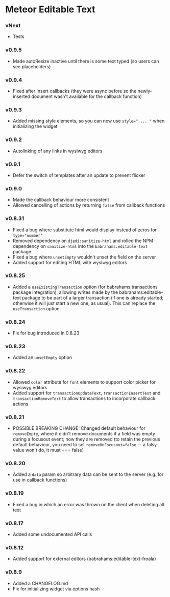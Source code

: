 Meteor Editable Text
====================

### vNext

- Tests

### v0.9.5

- Made autoResize inactive until there is some text typed (so users can see placeholders)

### v0.9.4

- Fixed after insert callbacks (they were async before so the newly-inserted document wasn't available for the callback function)

### v0.9.3

- Added missing style elements, so you can now use `style=" ... "` when initializing the widget

### v0.9.2

- Autolinking of any links in wysiwyg editors

### v0.9.1

- Defer the switch of templates after an update to prevent flicker

### v0.9.0

- Made the callback behaviour more consistent
- Allowed cancelling of actions by returning `false` from callback functions

### v0.8.31

- Fixed a bug where substitute html would display instead of zeros for `type="number"`
- Removed dependency on `djedi:sanitize-html` and rolled the NPM dependency on `sanitize-html` into the `babrahams:editable-text` package
- Fixed a bug where `unsetEmpty` wouldn't unset the field on the server
- Added support for editing HTML with wysiwyg editors 

### v0.8.25

- Added a `useExistingTransaction` option (for babrahams:transactions package integration), allowing writes made by the babrahams:editable-text package to be part of a larger transaction (if one is already started; otherwise it will just start a new one, as usual). This can replace the `useTransaction` option.

### v0.8.24

- Fix for bug introduced in 0.8.23

### v0.8.23

- Added an `unsetEmpty` option

### v0.8.22

- Allowed `color` attribute for `font` elements to support color picker for wysiwyg editors
- Added support for `transactionUpdateText`, `transactionInsertText` and `transactionRemoveText` to allow transactions to incorporate callback actions

### v0.8.21

- POSSIBLE BREAKING CHANGE: Changed default behaviour for `removeEmpty`, where it didn't remove documents if a field was empty during a focusout event; now they are removed (to retain the previous default behaviour, you need to set `removeOnFocusout=false` -- a falsy value won't do, it must === false)

### v0.8.20

- Added a `data` param so arbitrary data can be sent to the server (e.g. for use in callback functions)

### v0.8.19

- Fixed a bug in which an error was thrown on the client when deleting all text

### v0.8.17

- Added some undocumented API calls

### v0.8.12

- Added support for external editors (babrahams:editable-text-froala)

### v0.8.9

- Added a CHANGELOG.md
- Fix for initializing widget via options hash